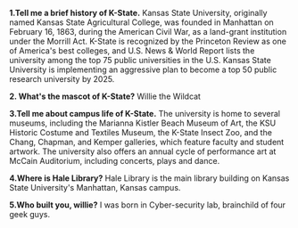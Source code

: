 **1.Tell me a brief history of K-State.**
Kansas State University, originally named Kansas State Agricultural College, was founded in Manhattan on February 16, 1863, 
during the American Civil War, as a land-grant institution under the Morrill Act. K-State is recognized by the Princeton 
Review as one of America's best colleges, and U.S. News & World Report lists the university among the top 75 public universities in the U.S. 
Kansas State University is implementing an aggressive plan to become a top 50 public research university by 2025.

**2. What's the mascot of K-State?**
Willie the Wildcat

**3.Tell me about campus life of K-State.**
The university is home to several museums, including the Marianna Kistler Beach Museum of Art, the KSU Historic Costume and Textiles Museum, 
the K-State Insect Zoo, and the Chang, Chapman, and Kemper galleries, which feature faculty and student artwork. 
The university also offers an annual cycle of performance art at McCain Auditorium, including concerts, plays and dance.

**4.Where is Hale Library?**
Hale Library is the main library building on Kansas State University's Manhattan, Kansas campus.

**5.Who built you, willie?**
I was born in Cyber-security lab, brainchild of four geek guys.
